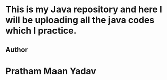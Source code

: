 # This is my Java repository and here I will be uploading all the java codes which I practice.
## Author 
# Pratham Maan Yadav

